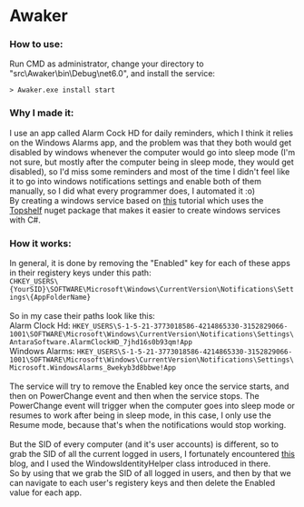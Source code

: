 # Awaker
### How to use:
Run CMD as administrator, change your directory to "src\Awaker\bin\Debug\net6.0", and install the service:
<br/>
```batch
> Awaker.exe install start
```
### Why I made it:
I use an app called Alarm Cock HD for daily reminders, which I think it relies on the Windows Alarms app, and the problem was that they both would get disabled by windows whenever the computer would go into sleep mode (I'm not sure, but mostly after the computer being in sleep mode, they would get disabled), so I'd miss some reminders and most of the time I didn't feel like it to go into windows notifications settings and enable both of them manually, so I did what every programmer does, I automated it :o)
<br/>
By creating a windows service based on [this](https://youtu.be/y64L-3HKuP0) tutorial which uses the [Topshelf](https://www.nuget.org/packages/Topshelf/) nuget package that makes it easier to create windows services with C#.
<br/>
### How it works:
In general, it is done by removing the "Enabled" key for each of these apps in their registery keys under this path:
<br/>
`CHKEY_USERS\{YourSID}\SOFTWARE\Microsoft\Windows\CurrentVersion\Notifications\Settings\{AppFolderName}`
<br/>
<br/>
So in my case their paths look like this:
<br/>
Alarm Clock Hd: `HKEY_USERS\S-1-5-21-3773018586-4214865330-3152829066-1001\SOFTWARE\Microsoft\Windows\CurrentVersion\Notifications\Settings\AntaraSoftware.AlarmClockHD_7jhd16s0b93qm!App`
<br/>
Windows Alarms: `HKEY_USERS\S-1-5-21-3773018586-4214865330-3152829066-1001\SOFTWARE\Microsoft\Windows\CurrentVersion\Notifications\Settings\Microsoft.WindowsAlarms_8wekyb3d8bbwe!App`
<br/>
<br/>
The service will try to remove the Enabled key once the service starts, and then on PowerChange event and then when the service stops. The PowerChange event will trigger when the computer goes into sleep mode or resumes to work after being in sleep mode, in this case, I only use the Resume mode, because that's when the notifications would stop working.
<br/>
<br/>
But the SID of every computer (and it's user accounts) is different, so to grab the SID of all the current logged in users, I fortunately encountered [this](https://www.softwaremeadows.com/posts/writing-to-current-users-registry-when/) blog, and I used the WindowsIdentityHelper class introduced in there.
<br/>
So by using that we grab the SID of all logged in users, and then by that we can navigate to each user's registery keys and then delete the Enabled value for each app.

